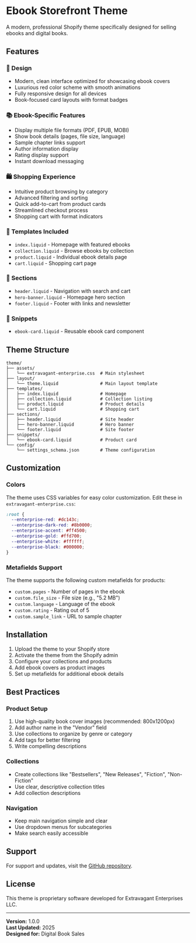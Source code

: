 # Ebook Storefront Theme

A modern, professional Shopify theme specifically designed for selling ebooks and digital books.

## Features

### 🎨 Design
- Modern, clean interface optimized for showcasing ebook covers
- Luxurious red color scheme with smooth animations
- Fully responsive design for all devices
- Book-focused card layouts with format badges

### 📚 Ebook-Specific Features
- Display multiple file formats (PDF, EPUB, MOBI)
- Show book details (pages, file size, language)
- Sample chapter links support
- Author information display
- Rating display support
- Instant download messaging

### 🛍️ Shopping Experience
- Intuitive product browsing by category
- Advanced filtering and sorting
- Quick add-to-cart from product cards
- Streamlined checkout process
- Shopping cart with format indicators

### 📱 Templates Included
- `index.liquid` - Homepage with featured ebooks
- `collection.liquid` - Browse ebooks by collection
- `product.liquid` - Individual ebook details page
- `cart.liquid` - Shopping cart page

### 🧩 Sections
- `header.liquid` - Navigation with search and cart
- `hero-banner.liquid` - Homepage hero section
- `footer.liquid` - Footer with links and newsletter

### 🎯 Snippets
- `ebook-card.liquid` - Reusable ebook card component

## Theme Structure

```
theme/
├── assets/
│   └── extravagant-enterprise.css  # Main stylesheet
├── layout/
│   └── theme.liquid                # Main layout template
├── templates/
│   ├── index.liquid                # Homepage
│   ├── collection.liquid           # Collection listing
│   ├── product.liquid              # Product details
│   └── cart.liquid                 # Shopping cart
├── sections/
│   ├── header.liquid               # Site header
│   ├── hero-banner.liquid          # Hero banner
│   └── footer.liquid               # Site footer
├── snippets/
│   └── ebook-card.liquid           # Product card
└── config/
    └── settings_schema.json        # Theme configuration
```

## Customization

### Colors
The theme uses CSS variables for easy color customization. Edit these in `extravagant-enterprise.css`:

```css
:root {
  --enterprise-red: #dc143c;
  --enterprise-dark-red: #8b0000;
  --enterprise-accent: #ff4500;
  --enterprise-gold: #ffd700;
  --enterprise-white: #ffffff;
  --enterprise-black: #000000;
}
```

### Metafields Support
The theme supports the following custom metafields for products:

- `custom.pages` - Number of pages in the ebook
- `custom.file_size` - File size (e.g., "5.2 MB")
- `custom.language` - Language of the ebook
- `custom.rating` - Rating out of 5
- `custom.sample_link` - URL to sample chapter

## Installation

1. Upload the theme to your Shopify store
2. Activate the theme from the Shopify admin
3. Configure your collections and products
4. Add ebook covers as product images
5. Set up metafields for additional ebook details

## Best Practices

### Product Setup
1. Use high-quality book cover images (recommended: 800x1200px)
2. Add author name in the "Vendor" field
3. Use collections to organize by genre or category
4. Add tags for better filtering
5. Write compelling descriptions

### Collections
- Create collections like "Bestsellers", "New Releases", "Fiction", "Non-Fiction"
- Use clear, descriptive collection titles
- Add collection descriptions

### Navigation
- Keep main navigation simple and clear
- Use dropdown menus for subcategories
- Make search easily accessible

## Support

For support and updates, visit the [GitHub repository](https://github.com/10300507/theme).

## License

This theme is proprietary software developed for Extravagant Enterprises LLC.

---

**Version:** 1.0.0  
**Last Updated:** 2025  
**Designed for:** Digital Book Sales
